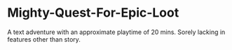 # Mighty-Quest-For-Epic-Loot
A text adventure with an approximate playtime of 20 mins. Sorely lacking in features other than story.

